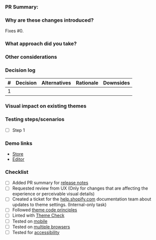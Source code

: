 ### PR Summary: 

<!-- Please include a short description (using non-technical terms, 1-2 sentences) about the changes you are introducing, what problem is being fixed and/or describe the benefit to merchants. This content will be used in our release notes for Framework on [themes.shopify.com](https://themes.shopify.com/themes/framework/styles/default#ReleaseNotes). -->


### Why are these changes introduced?

Fixes #0.

### What approach did you take?

### Other considerations

### Decision log

| # | Decision | Alternatives | Rationale | Downsides |
|---|---|---|---|---|
| 1 |   |   |   |   |


### Visual impact on existing themes
<!-- How will this visually affect merchants who upgrade to a new theme version with this change? -->


### Testing steps/scenarios
<!-- List all the testing tasks that applies to your fix to help peers review your work. -->
- [ ] Step 1

### Demo links
<!-- Please include a link to a demo store that includes preconfigured sections and settings to allow reviewers to easily test the features you are working on. -->

- [Store](url)
- [Editor](url)

### Checklist
- [ ] Added PR summary for [release notes](https://themes.shopify.com/themes/framework/styles/default#ReleaseNotes)
- [ ] Requested review from UX (Only for changes that are affecting the experience or perceivable visual details)
- [ ] Created a ticket for the [help.shopify.com](https://help.shopify.com) documentation team about updates to theme settings. (Internal-only task)
- [ ] Followed [theme code principles](https://github.com/Shopify/framework/blob/main/.github/CONTRIBUTING.md#theme-code-principles)
- [ ] Linted with [Theme Check](https://github.com/Shopify/theme-check)
- [ ] Tested on [mobile](https://shopify.dev/themes/store/requirements#mobile-browser-requirements)
- [ ] Tested on [multiple browsers](https://shopify.dev/themes/store/requirements#desktop-browser-requirements)
- [ ] Tested for [accessibility](https://shopify.dev/themes/best-practices/accessibility)
